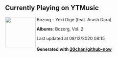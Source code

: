 ## Currently Playing on YTMusic

[<img align="left" width="100" src="https://lh3.googleusercontent.com/GyPel3rxGMrn03Cb0yhECdJ2o9AFFgSW9CQND214uryQNVDvb0ZX7G1FEEvvwzpz1RaL85YxJaJpvNU">](https://music.youtube.com/channel/UC9LSNI4-MozOaLxDUIRxAtA)

Bozorg - Yeki Dige (feat. Arash Dara)

**Albums**: Bozorg, Vol. 2

Last updated at 08/12/2020 08:15

#### Generated with [20chan/github-now](https://github.com/20chan/github-now)


<!--
**20chan/20chan** is a ✨ _special_ ✨ repository because its `README.md` (this file) appears on your GitHub profile.

Here are some ideas to get you started:

- 🔭 I’m currently working on ...
- 🌱 I’m currently learning ...
- 👯 I’m looking to collaborate on ...
- 🤔 I’m looking for help with ...
- 💬 Ask me about ...
- 📫 How to reach me: ...
- 😄 Pronouns: ...
- ⚡ Fun fact: ...
-->
